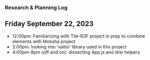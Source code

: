 ### Research & Planning Log

## Friday September 22, 2023

-   12:00pm: Familiarizing with Tile-R3F project in prep to combine elements with Moksha project
-   2:00pm: looking into 'valtio' library used in this project
-   4:00pm-8pm (off and on): dissecting App.js and drei helpers
